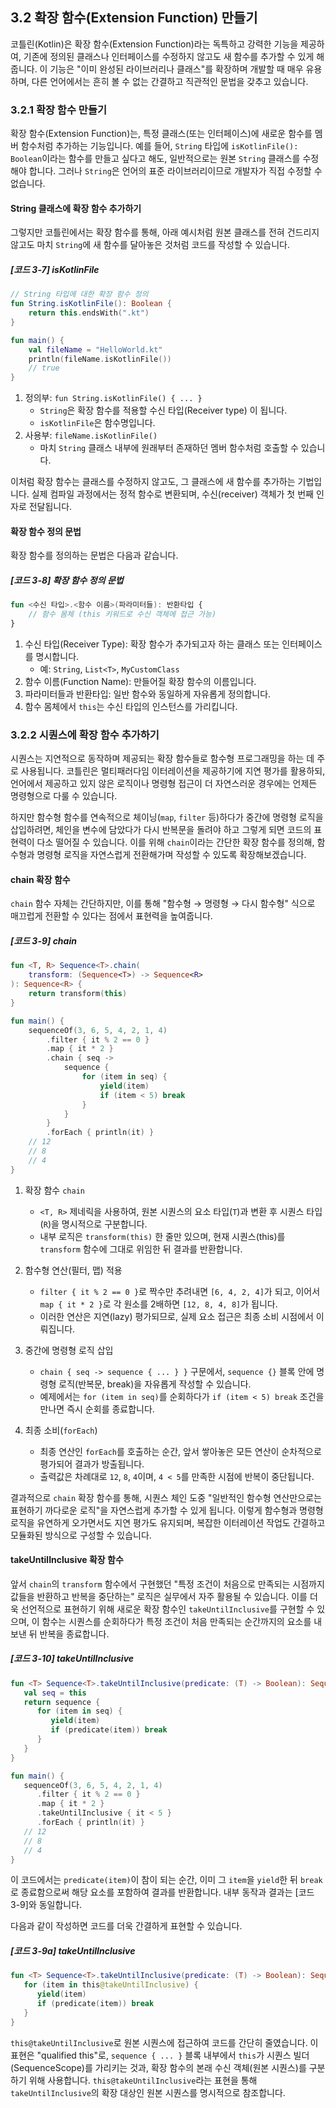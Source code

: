 ## 3.2 확장 함수(Extension Function) 만들기

코틀린(Kotlin)은 확장 함수(Extension Function)라는 독특하고 강력한 기능을 제공하여, 기존에 정의된 클래스나 인터페이스를 수정하지 않고도 새 함수를 추가할 수 있게 해줍니다. 이 기능은 "이미 완성된 라이브러리나 클래스"를 확장하며 개발할 때 매우 유용하며, 다른 언어에서는 흔히 볼 수 없는 간결하고 직관적인 문법을 갖추고 있습니다.

### 3.2.1 확장 함수 만들기

확장 함수(Extension Function)는, 특정 클래스(또는 인터페이스)에 새로운 함수를 멤버 함수처럼 추가하는 기능입니다. 예를 들어, `String` 타입에 `isKotlinFile(): Boolean`이라는 함수를 만들고 싶다고 해도, 일반적으로는 원본 `String` 클래스를 수정해야 합니다. 그러나 `String`은 언어의 표준 라이브러리이므로 개발자가 직접 수정할 수 없습니다.

#### String 클래스에 확장 함수 추가하기

그렇지만 코틀린에서는 확장 함수를 통해, 아래 예시처럼 원본 클래스를 전혀 건드리지 않고도 마치 `String`에 새 함수를 달아놓은 것처럼 코드를 작성할 수 있습니다.

##### [코드 3-7] isKotlinFile

```kotlin
// String 타입에 대한 확장 함수 정의
fun String.isKotlinFile(): Boolean {
    return this.endsWith(".kt")
}

fun main() {
    val fileName = "HelloWorld.kt"
    println(fileName.isKotlinFile()) 
    // true
}
```

1. 정의부: `fun String.isKotlinFile() { ... }`
   - `String`은 확장 함수를 적용할 수신 타입(Receiver type) 이 됩니다.
   - `isKotlinFile`은 함수명입니다.
2. 사용부: `fileName.isKotlinFile()`
   - 마치 `String` 클래스 내부에 원래부터 존재하던 멤버 함수처럼 호출할 수 있습니다.

이처럼 확장 함수는 클래스를 수정하지 않고도, 그 클래스에 새 함수를 추가하는 기법입니다. 실제 컴파일 과정에서는 정적 함수로 변환되며, 수신(receiver) 객체가 첫 번째 인자로 전달됩니다.

#### 확장 함수 정의 문법

확장 함수를 정의하는 문법은 다음과 같습니다.

##### [코드 3-8] 확장 함수 정의 문법

```kotlin
fun <수신 타입>.<함수 이름>(파라미터들): 반환타입 {
    // 함수 몸체 (this 키워드로 수신 객체에 접근 가능)
}
```

1. 수신 타입(Receiver Type): 확장 함수가 추가되고자 하는 클래스 또는 인터페이스를 명시합니다. 
   - 예: `String`, `List<T>`, `MyCustomClass`
2. 함수 이름(Function Name): 만들어질 확장 함수의 이름입니다.
3. 파라미터들과 반환타입: 일반 함수와 동일하게 자유롭게 정의합니다.
4. 함수 몸체에서 `this`는 수신 타입의 인스턴스를 가리킵니다.

### 3.2.2 시퀀스에 확장 함수 추가하기

시퀀스는 지연적으로 동작하며 제공되는 확장 함수들로 함수형 프로그래밍을 하는 데 주로 사용됩니다. 코틀린은 멀티패러다임 이터레이션을 제공하기에 지연 평가를 활용하되, 언어에서 제공하고 있지 않은 로직이나 명령형 접근이 더 자연스러운 경우에는 언제든 명령형으로 다룰 수 있습니다.  

하지만 함수형 함수를 연속적으로 체이닝(`map`, `filter` 등)하다가 중간에 명령형 로직을 삽입하려면, 체인을 변수에 담았다가 다시 반복문을 돌려야 하고 그렇게 되면 코드의 표현력이 다소 떨어질 수 있습니다. 이를 위해 `chain`이라는 간단한 확장 함수를 정의해, 함수형과 명령형 로직을 자연스럽게 전환해가며 작성할 수 있도록 확장해보겠습니다.

#### chain 확장 함수

`chain` 함수 자체는 간단하지만, 이를 통해 "함수형 → 명령형 → 다시 함수형" 식으로 매끄럽게 전환할 수 있다는 점에서 표현력을 높여줍니다.

##### [코드 3-9] chain

```kotlin
fun <T, R> Sequence<T>.chain(
    transform: (Sequence<T>) -> Sequence<R>
): Sequence<R> {
    return transform(this)
}

fun main() {
    sequenceOf(3, 6, 5, 4, 2, 1, 4)
        .filter { it % 2 == 0 }
        .map { it * 2 }
        .chain { seq ->
            sequence {
                for (item in seq) {
                    yield(item)
                    if (item < 5) break
                }
            }
        }
        .forEach { println(it) }
    // 12
    // 8
    // 4
}
```

1. 확장 함수 `chain`
   - `<T, R>` 제네릭을 사용하여, 원본 시퀀스의 요소 타입(`T`)과 변환 후 시퀀스 타입(`R`)을 명시적으로 구분합니다.
   - 내부 로직은 `transform(this)` 한 줄만 있으며, 현재 시퀀스(this)를 `transform` 함수에 그대로 위임한 뒤 결과를 반환합니다.

2. 함수형 연산(필터, 맵) 적용
   - `filter { it % 2 == 0 }`로 짝수만 추려내면 `[6, 4, 2, 4]`가 되고, 이어서 `map { it * 2 }`로 각 원소를 2배하면 `[12, 8, 4, 8]`가 됩니다.
   - 이러한 연산은 지연(lazy) 평가되므로, 실제 요소 접근은 최종 소비 시점에서 이뤄집니다.

3. 중간에 명령형 로직 삽입
   - `chain { seq -> sequence { ... } }` 구문에서, `sequence {}` 블록 안에 명령형 로직(반복문, break)을 자유롭게 작성할 수 있습니다.
   - 예제에서는 `for (item in seq)`를 순회하다가 `if (item < 5) break` 조건을 만나면 즉시 순회를 종료합니다.

4. 최종 소비(`forEach`)
   - 최종 연산인 `forEach`를 호출하는 순간, 앞서 쌓아놓은 모든 연산이 순차적으로 평가되어 결과가 방출됩니다.
   - 출력값은 차례대로 `12`, `8`, `4`이며, `4 < 5`를 만족한 시점에 반복이 중단됩니다.

결과적으로 `chain` 확장 함수를 통해, 시퀀스 체인 도중 "일반적인 함수형 연산만으로는 표현하기 까다로운 로직"을 자연스럽게 추가할 수 있게 됩니다. 이렇게 함수형과 명령형 로직을 유연하게 오가면서도 지연 평가도 유지되며, 복잡한 이터레이션 작업도 간결하고 모듈화된 방식으로 구성할 수 있습니다.

#### takeUntilInclusive 확장 함수

앞서 `chain`의 `transform` 함수에서 구현했던 "특정 조건이 처음으로 만족되는 시점까지 값들을 반환하고 반복을 중단하는" 로직은 실무에서 자주 활용될 수 있습니다. 이를 더욱 선언적으로 표현하기 위해 새로운 확장 함수인 `takeUntilInclusive`를 구현할 수 있으며, 이 함수는 시퀀스를 순회하다가 특정 조건이 처음 만족되는 순간까지의 요소를 내보낸 뒤 반복을 종료합니다.

##### [코드 3-10] takeUntilInclusive

```kotlin
fun <T> Sequence<T>.takeUntilInclusive(predicate: (T) -> Boolean): Sequence<T> {
   val seq = this
   return sequence {
      for (item in seq) {
         yield(item)
         if (predicate(item)) break
      }
   }
}

fun main() {
   sequenceOf(3, 6, 5, 4, 2, 1, 4)
      .filter { it % 2 == 0 }
      .map { it * 2 }
      .takeUntilInclusive { it < 5 }
      .forEach { println(it) }
   // 12
   // 8
   // 4
}
```

이 코드에서는 `predicate(item)`이 참이 되는 순간, 이미 그 `item`을 `yield`한 뒤 `break`로 종료함으로써 해당 요소를 포함하여 결과를 반환합니다. 내부 동작과 결과는 [코드 3-9]와 동일합니다.

다음과 같이 작성하면 코드를 더욱 간결하게 표현할 수 있습니다.

##### [코드 3-9a] takeUntilInclusive

```kotlin
fun <T> Sequence<T>.takeUntilInclusive(predicate: (T) -> Boolean): Sequence<T> = sequence {
   for (item in this@takeUntilInclusive) {
      yield(item)
      if (predicate(item)) break
   }
}
```

`this@takeUntilInclusive`로 원본 시퀀스에 접근하여 코드를 간단히 줄였습니다. 이 표현은 "qualified this"로, `sequence { ... }` 블록 내부에서 `this`가 시퀀스 빌더(SequenceScope)를 가리키는 것과, 확장 함수의 본래 수신 객체(원본 시퀀스)를 구분하기 위해 사용합니다. `this@takeUntilInclusive`라는 표현을 통해 `takeUntilInclusive`의 확장 대상인 원본 시퀀스를 명시적으로 참조합니다.

